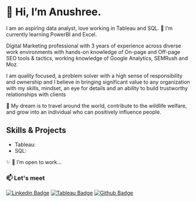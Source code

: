# 👋 Hi, I’m Anushree. 


<p> I am an aspiring data analyst, love working in Tableau and SQL. 🌱 I’m currently learning PowerBI and Excel.<p>

Digital Marketing professional with 3 years of experience across diverse work environments with hands-on knowledge of On-page and Off-page SEO tools & tactics, working knowledge of Google Analytics, SEMRush and Moz.

I am quality focused, a problem solver with a high sense of responsibility and ownership and I believe in bringing significant value to any organization with my skills, mindset, an eye for details and an ability to build trustworthy relationships with clients
  
👀 My dream is to travel around the world, contribute to the wildlife welfare, and grow into an individual who can positively influence people.

  
## Skills & Projects
  
+ Tableau: 
+ SQL:
  
  
✨
💞️ I’m open to work...
### 📫 Let's meet
[![Linkedin Badge](https://img.shields.io/badge/-LinkedIn-blue?style=flat-square&logo=Linkedin&logoColor=white&link=https://www.linkedin.com/in/anushree-bhargava/)](https://www.linkedin.com/in/anushree-bhargava/)
[![Tableau Badge](http://img.shields.io/badge/-Tableau-orange?style=flat-square&logo=tableau&logoColor=white&link=https://public.tableau.com/app/profile/anushreebh)](https://public.tableau.com/app/profile/anushreebh)
[![Github Badge](http://img.shields.io/badge/-Github-black?style=flat-square&logo=github&link=https://github.com/Anushreebh)](https://github.com/Anushreebh)



<!---
Anushreebh/Anushreebh is a ✨ special ✨ repository because its `README.md` (this file) appears on your GitHub profile.
You can click the Preview link to take a look at your changes.
--->
